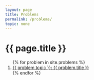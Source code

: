 ```yaml
---
layout: page
title: Problems
permalink: /problems/
topic: none
---
```

<h1 class="post-title">{{ page.title }}</h1>
<ol>
{% for problem in site.problems %}
  <li><a href="{{ problem.permalink }}">{{ problem.topic }}: {{ problem.title }}</a></li>
{% endfor %}
</ol>
